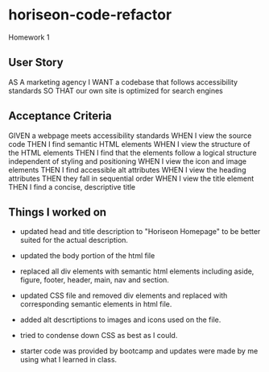 # horiseon-code-refactor
Homework 1

## User Story
AS A marketing agency
I WANT a codebase that follows accessibility standards
SO THAT our own site is optimized for search engines

## Acceptance Criteria
GIVEN a webpage meets accessibility standards
WHEN I view the source code
THEN I find semantic HTML elements
WHEN I view the structure of the HTML elements
THEN I find that the elements follow a logical structure independent of styling and positioning
WHEN I view the icon and image elements
THEN I find accessible alt attributes
WHEN I view the heading attributes
THEN they fall in sequential order
WHEN I view the title element
THEN I find a concise, descriptive title

## Things I worked on
* updated head and title description to "Horiseon Homepage" to be better suited for the actual description.

* updated the body portion of the html file

* replaced all div elements with semantic html elements including aside, figure, footer, header, main, nav and section.

* updated CSS file and removed div elements and replaced with corresponding semantic elements in html file.

* added alt descrtiptions to images and icons used on the file.

* tried to condense down CSS as best as I could.

* starter code was provided by bootcamp and updates were made by me using what I learned in class.